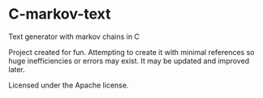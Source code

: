 # C-markov-text
Text generator with markov chains in C

Project created for fun.  Attempting to create it with minimal references so huge inefficiencies or errors may exist.  It may be updated and improved later.

Licensed under the Apache license.
